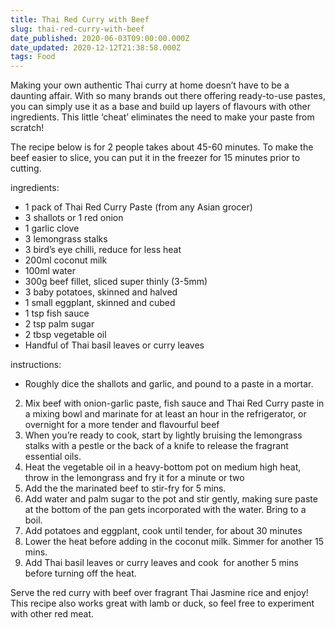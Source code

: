 ```yaml
---
title: Thai Red Curry with Beef
slug: thai-red-curry-with-beef
date_published: 2020-06-03T09:00:00.000Z
date_updated: 2020-12-12T21:38:58.000Z
tags: Food
---
```


Making your own authentic Thai curry at home doesn’t have to be a daunting affair. With so many brands out there offering ready-to-use pastes, you can simply use it as a base and build up layers of flavours with other ingredients. This little ‘cheat’ eliminates the need to make your paste from scratch!

The recipe below is for 2 people takes about 45-60 minutes. To make the beef easier to slice, you can put it in the freezer for 15 minutes prior to cutting.

ingredients:

- 1 pack of Thai Red Curry Paste (from any Asian grocer)
- 3 shallots or 1 red onion
- 1 garlic clove
- 3 lemongrass stalks
- 3 bird’s eye chilli, reduce for less heat
- 200ml coconut milk
- 100ml water
- 300g beef fillet, sliced super thinly (3-5mm)
- 3 baby potatoes, skinned and halved
- 1 small eggplant, skinned and cubed
- 1 tsp fish sauce
- 2 tsp palm sugar
- 2 tbsp vegetable oil
- Handful of Thai basil leaves or curry leaves

instructions:

- Roughly dice the shallots and garlic, and pound to a paste in a mortar.

2. Mix beef with onion-garlic paste, fish sauce and Thai Red Curry paste in a mixing bowl and marinate for at least an hour in the refrigerator, or overnight for a more tender and flavourful beef
3. When you’re ready to cook, start by lightly bruising the lemongrass stalks with a pestle or the back of a knife to release the fragrant essential oils.
4. Heat the vegetable oil in a heavy-bottom pot on medium high heat, throw in the lemongrass and fry it for a minute or two
5. Add the the marinated beef to stir-fry for 5 mins.
6. Add water and palm sugar to the pot and stir gently, making sure paste at the bottom of the pan gets incorporated with the water. Bring to a boil.
7. Add potatoes and eggplant, cook until tender, for about 30 minutes
8. Lower the heat before adding in the coconut milk. Simmer for another 15 mins.
9. Add Thai basil leaves or curry leaves and cook  for another 5 mins before turning off the heat.

Serve the red curry with beef over fragrant Thai Jasmine rice and enjoy! This recipe also works great with lamb or duck, so feel free to experiment with other red meat.
